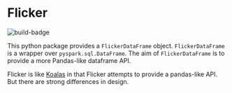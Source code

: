 # Flicker
![build-badge](https://github.com/ankur-gupta/flicker/workflows/build/badge.svg)

This python package provides a `FlickerDataFrame` object. `FlickerDataFrame` 
is a wrapper over `pyspark.sql.DataFrame`. The aim of `FlickerDataFrame` is to 
provide a more Pandas-like dataframe API.

Flicker is like [Koalas](https://github.com/databricks/koalas) in that Flicker attempts to provide a pandas-like API. But there are strong differences in design. 
